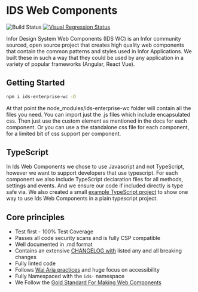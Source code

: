 # IDS Web Components

![Build Status](https://github.com/infor-design/enterprise-wc/workflows/Build%20Check/badge.svg)
[![Visual Regression Status](https://percy.io/static/images/percy-badge.svg)](https://percy.io/Infor-Design-System/IDS-Web-Components)

Infor Design System Web Components (IDS WC) is an Infor community sourced, open source project that creates high quality web components that contain the common patterns and styles used in Infor Applications. We built these in such a way that they could be used by any application in a variety of popular frameworks (Angular, React Vue).

## Getting Started

```bash
npm i ids-enterprise-wc -D
```

At that point the node_modules/ids-enterprise-wc folder will contain all the files you need. You can import just the .js files which include encapsulated css. Then just use the custom element as mentioned in the docs for each component. Or you can use a the standalone css file for each component, for a limited bit of css support per component.

## TypeScript

In Ids Web Components we chose to use Javascript and not TypeScript, however we want to support developers that use typescript. For each component we also include TypeScript declaration files for all methods, settings and events. And we ensure our code if included directly is type safe via. We also created a small [example TypeScript project](https://github.com/infor-design/enterprise-wc-examples/typescript-ids-wc) to show one way to use Ids Web Components in a plain typescript project.

## Core principles

- Test first - 100% Test Coverage
- Passes all code security scans and is fully CSP compatible
- Well documented in .md format
- Contains an extensive [CHANGELOG with](./doc/CHANGELOG.md) listed any and all breaking changes
- Fully linted code
- Follows [Wai Aria practices](https://www.w3.org/TR/wai-aria-practices-1.1/#keyboard-interaction-12) and huge focus on accessibility
- Fully Namespaced with the `ids-` namespace
- We Follow the [Gold Standard For Making Web Components](https://github.com/webcomponents/gold-standard/wiki)
